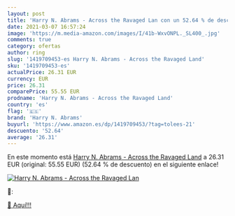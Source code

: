 ```yaml
---
layout: post
title: 'Harry N. Abrams - Across the Ravaged Lan con un 52.64 % de descuento'
date: 2021-03-07 16:57:24
image: 'https://m.media-amazon.com/images/I/41b-WxvONPL._SL400_.jpg'
comments: true
category: ofertas
author: ring
slug: '1419709453-es Harry N. Abrams - Across the Ravaged Land'
sku: '1419709453-es'
actualPrice: 26.31 EUR
currency: EUR
price: 26.31
comparePrice: 55.55 EUR
prodname: 'Harry N. Abrams - Across the Ravaged Land'
country: 'es'
flag: '🇪🇸'
brand: 'Harry N. Abrams'
buyurl: 'https://www.amazon.es/dp/1419709453/?tag=tolees-21'
descuento: '52.64'
average: '26.31'
---
```


En este momento está [Harry N. Abrams - Across the Ravaged Land](https://www.amazon.es/dp/1419709453/?tag=tolees-21) a 26.31 EUR (original: 55.55 EUR) (52.64 %  de descuento) en el siguiente enlace!

[![Harry N. Abrams - Across the Ravaged Lan](https://m.media-amazon.com/images/I/41b-WxvONPL._SL400_.jpg)](https://www.amazon.es/dp/1419709453/?tag=tolees-21)

🔎:


[🛒 Aquí!!!](https://www.amazon.es/dp/1419709453/?tag=tolees-21)
